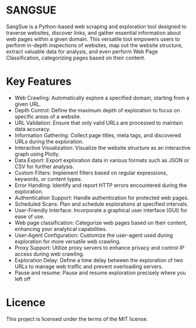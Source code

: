 # SANGSUE

SangSue is a Python-based web scraping and exploration tool designed to traverse websites, discover links, and gather essential information about web pages within a given domain. This versatile tool empowers users to perform in-depth inspections of websites, map out the website structure, extract valuable data for analysis, and even perform Web Page Classification, categorizing pages based on their content.

# Key Features
- Web Crawling: Automatically explore a specified domain, starting from a given URL.
- Depth Control: Define the maximum depth of exploration to focus on specific areas of a website.
- URL Validation: Ensure that only valid URLs are processed to maintain data accuracy.
- Information Gathering: Collect page titles, meta tags, and discovered URLs during the exploration.
- Interactive Visualization: Visualize the website structure as an interactive graph using Plotly.
- Data Export: Export exploration data in various formats such as JSON or CSV for further analysis.
- Custom Filters: Implement filters based on regular expressions, keywords, or content types.
- Error Handling: Identify and report HTTP errors encountered during the exploration.
- Authentication Support: Handle authentication for protected web pages.
- Scheduled Scans: Plan and schedule explorations at specified intervals.
- User-Friendly Interface: Incorporate a graphical user interface (GUI) for ease of use.
- Web page classification: Categorize web pages based on their content, enhancing your analytical capabilities.
- User-Agent Configuration: Customize the user-agent used during exploration for more versatile web crawling.
- Proxy Support: Utilize proxy servers to enhance privacy and control IP access during web crawling.
- Exploration Delay: Define a time delay between the exploration of two URLs to manage web traffic and prevent overloading servers.
- Pause and resume: Pause and resume exploration precisely where you left off

# Licence
This project is licensed under the terms of the MIT license.
